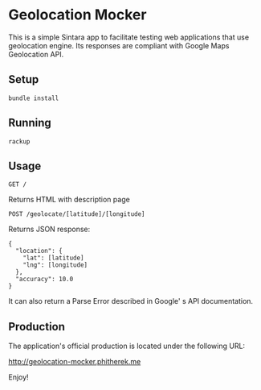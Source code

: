 Geolocation Mocker
==================

This is a simple Sintara app to facilitate testing web applications that use geolocation engine. Its responses are compliant with Google Maps Geolocation API.

Setup
-----
````
bundle install
````
Running
-------

````
rackup
````

Usage
-----

````
GET /
````

Returns HTML with description page

````
POST /geolocate/[latitude]/[longitude]
````

Returns JSON response:
````
{
  "location": {
    "lat": [latitude]
    "lng": [longitude]
  },
  "accuracy": 10.0
}
````
It can also return a Parse Error described in Google' s API documentation.

Production
----------

The application's official production is located under the following URL:

http://geolocation-mocker.phitherek.me

Enjoy!